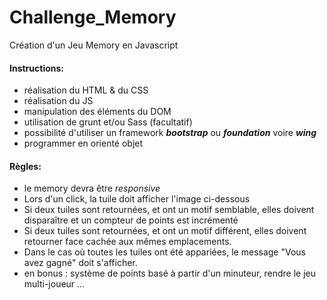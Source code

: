# Challenge_Memory
Création d'un Jeu Memory en Javascript

#### Instructions:
+ réalisation du HTML & du CSS
+ réalisation du JS
+ manipulation des éléments du DOM
+ utilisation de grunt et/ou Sass (facultatif)
+ possibilité d'utiliser un framework  __*bootstrap*__ ou __*foundation*__ voire __*wing*__
+ programmer en orienté objet 

####  Règles:
+ le memory devra être *responsive*
+ Lors d'un click, la tuile doit afficher l'image ci-dessous
+ Si deux tuiles sont retournées, et ont un motif semblable, elles doivent disparaître et un compteur de points est incrémenté
+ Si deux tuiles sont retournées, et ont un motif différent, elles doivent retourner face cachée aux mêmes emplacements. 
+ Dans le cas où toutes les tuiles ont été appariées, le message "Vous avez gagné" doit s'afficher. 
+ en bonus :  système de points basé à partir d'un minuteur, rendre le jeu multi-joueur ...




